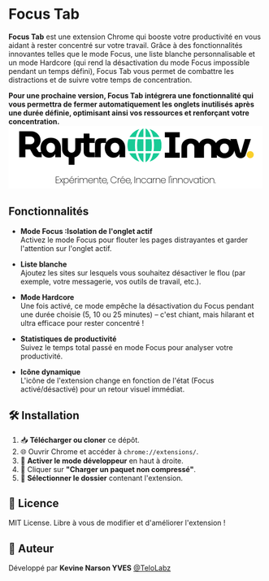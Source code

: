 # Focus Tab

**Focus Tab** est une extension Chrome qui booste votre productivité en vous aidant à rester concentré sur votre travail. Grâce à des fonctionnalités innovantes telles que le mode Focus, une liste blanche personnalisable et un mode Hardcore (qui rend la désactivation du mode Focus impossible pendant un temps défini), Focus Tab vous permet de combattre les distractions et de suivre votre temps de concentration.

**Pour une prochaine version, Focus Tab intégrera une fonctionnalité qui vous permettra de fermer automatiquement les onglets inutilisés après une durée définie, optimisant ainsi vos ressources et renforçant votre concentration.**
![Focus Tab Logo](./icons/icon128.png)

## Fonctionnalités

- **Mode Focus :Isolation de l'onglet actif**  
  Activez le mode Focus pour flouter les pages distrayantes et garder l'attention sur l'onglet actif.

- **Liste blanche**  
  Ajoutez les sites sur lesquels vous souhaitez désactiver le flou (par exemple, votre messagerie, vos outils de travail, etc.).

- **Mode Hardcore**  
  Une fois activé, ce mode empêche la désactivation du Focus pendant une durée choisie (5, 10 ou 25 minutes) – c'est chiant, mais hilarant et ultra efficace pour rester concentré !

- **Statistiques de productivité**  
  Suivez le temps total passé en mode Focus pour analyser votre productivité.

- **Icône dynamique**  
  L'icône de l'extension change en fonction de l'état (Focus activé/désactivé) pour un retour visuel immédiat.

## 🛠 Installation

1. 📥 **Télécharger ou cloner** ce dépôt.
2. 🌐 Ouvrir Chrome et accéder à `chrome://extensions/`.
3. 🔧 **Activer le mode développeur** en haut à droite.
4. 📂 Cliquer sur **"Charger un paquet non compressé"**.
5. 📌 **Sélectionner le dossier** contenant l'extension.

## 📜 Licence

MIT License. Libre à vous de modifier et d'améliorer l'extension !

## 👤 Auteur

Développé par **Kevine Narson YVES** [@TeloLabz](https://github.com/gastsar)
